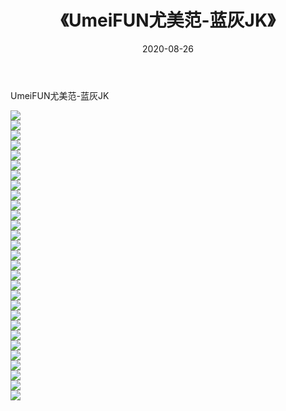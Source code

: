 ﻿---
layout: post
title:  《UmeiFUN尤美范-蓝灰JK》
date:   2020-08-26
img: http://img.660000.xyz/Sharelink/网络美图/2020/UmeiFUN尤美范-蓝灰JK/000.jpg
categories: [美女, 清纯, 唯美]
---

UmeiFUN尤美范-蓝灰JK

  ![](http://img.660000.xyz/Sharelink/网络美图/2020/UmeiFUN尤美范-蓝灰JK/001.jpg) <br> ![](http://img.660000.xyz/Sharelink/网络美图/2020/UmeiFUN尤美范-蓝灰JK/002.jpg) <br> ![](http://img.660000.xyz/Sharelink/网络美图/2020/UmeiFUN尤美范-蓝灰JK/003.jpg) <br> ![](http://img.660000.xyz/Sharelink/网络美图/2020/UmeiFUN尤美范-蓝灰JK/004.jpg) <br> ![](http://img.660000.xyz/Sharelink/网络美图/2020/UmeiFUN尤美范-蓝灰JK/005.jpg) <br> ![](http://img.660000.xyz/Sharelink/网络美图/2020/UmeiFUN尤美范-蓝灰JK/006.jpg) <br> ![](http://img.660000.xyz/Sharelink/网络美图/2020/UmeiFUN尤美范-蓝灰JK/007.jpg) <br> ![](http://img.660000.xyz/Sharelink/网络美图/2020/UmeiFUN尤美范-蓝灰JK/008.jpg) <br> ![](http://img.660000.xyz/Sharelink/网络美图/2020/UmeiFUN尤美范-蓝灰JK/009.jpg) <br> ![](http://img.660000.xyz/Sharelink/网络美图/2020/UmeiFUN尤美范-蓝灰JK/010.jpg) <br> ![](http://img.660000.xyz/Sharelink/网络美图/2020/UmeiFUN尤美范-蓝灰JK/011.jpg) <br> ![](http://img.660000.xyz/Sharelink/网络美图/2020/UmeiFUN尤美范-蓝灰JK/012.jpg) <br> ![](http://img.660000.xyz/Sharelink/网络美图/2020/UmeiFUN尤美范-蓝灰JK/013.jpg) <br> ![](http://img.660000.xyz/Sharelink/网络美图/2020/UmeiFUN尤美范-蓝灰JK/014.jpg) <br> ![](http://img.660000.xyz/Sharelink/网络美图/2020/UmeiFUN尤美范-蓝灰JK/015.jpg) <br> ![](http://img.660000.xyz/Sharelink/网络美图/2020/UmeiFUN尤美范-蓝灰JK/016.jpg) <br> ![](http://img.660000.xyz/Sharelink/网络美图/2020/UmeiFUN尤美范-蓝灰JK/017.jpg) <br> ![](http://img.660000.xyz/Sharelink/网络美图/2020/UmeiFUN尤美范-蓝灰JK/018.jpg) <br> ![](http://img.660000.xyz/Sharelink/网络美图/2020/UmeiFUN尤美范-蓝灰JK/019.jpg) <br> ![](http://img.660000.xyz/Sharelink/网络美图/2020/UmeiFUN尤美范-蓝灰JK/020.jpg) <br> ![](http://img.660000.xyz/Sharelink/网络美图/2020/UmeiFUN尤美范-蓝灰JK/021.jpg) <br> ![](http://img.660000.xyz/Sharelink/网络美图/2020/UmeiFUN尤美范-蓝灰JK/022.jpg) <br> ![](http://img.660000.xyz/Sharelink/网络美图/2020/UmeiFUN尤美范-蓝灰JK/023.jpg) <br> ![](http://img.660000.xyz/Sharelink/网络美图/2020/UmeiFUN尤美范-蓝灰JK/024.jpg) <br> ![](http://img.660000.xyz/Sharelink/网络美图/2020/UmeiFUN尤美范-蓝灰JK/025.jpg) <br> ![](http://img.660000.xyz/Sharelink/网络美图/2020/UmeiFUN尤美范-蓝灰JK/026.jpg) <br> ![](http://img.660000.xyz/Sharelink/网络美图/2020/UmeiFUN尤美范-蓝灰JK/027.jpg) <br> ![](http://img.660000.xyz/Sharelink/网络美图/2020/UmeiFUN尤美范-蓝灰JK/028.jpg) <br> ![](http://img.660000.xyz/Sharelink/网络美图/2020/UmeiFUN尤美范-蓝灰JK/029.jpg) <br>